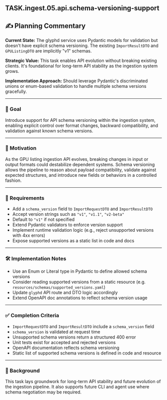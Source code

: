 

## TASK.ingest.05.api.schema-versioning-support

## ✍️ Planning Commentary

**Current State:** The glyphd service uses Pydantic models for validation but doesn't have explicit schema versioning. The existing `ImportResultDTO` and `GPUListingDTO` are implicitly "v1" schemas.

**Strategic Value:** This task enables API evolution without breaking existing clients. It's foundational for long-term API stability as the ingestion system grows.

**Implementation Approach:** Should leverage Pydantic's discriminated unions or enum-based validation to handle multiple schema versions gracefully.

---

### 🎯 Goal

Introduce support for API schema versioning within the ingestion system, enabling explicit control over format changes, backward compatibility, and validation against known schema versions.

---

### 🧩 Motivation

As the GPU listing ingestion API evolves, breaking changes in input or output formats could destabilize dependent systems. Schema versioning allows the pipeline to reason about payload compatibility, validate against expected structures, and introduce new fields or behaviors in a controlled fashion.

---

### 📐 Requirements

- Add a `schema_version` field to `ImportRequestDTO` and `ImportResultDTO`
- Accept version strings such as `"v1"`, `"v1.1"`, `"v2-beta"`
- Default to `"v1"` if not specified
- Extend Pydantic validators to enforce version support
- Implement runtime validation logic (e.g., reject unsupported versions with 4xx errors)
- Expose supported versions as a static list in code and docs

---

### 🛠 Implementation Notes

- Use an Enum or Literal type in Pydantic to define allowed schema versions
- Consider reading supported versions from a static resource (e.g. `resources/schemas/supported_versions.yaml`)
- Update `glyphd` API route and DTO logic accordingly
- Extend OpenAPI doc annotations to reflect schema version usage

---

### ✅ Completion Criteria

- `ImportRequestDTO` and `ImportResultDTO` include a `schema_version` field
- `schema_version` is validated at request time
- Unsupported schema versions return a structured 400 error
- Unit tests exist for accepted and rejected versions
- OpenAPI documentation reflects schema versioning
- Static list of supported schema versions is defined in code and resource

---

### 🧠 Background

This task lays groundwork for long-term API stability and future evolution of the ingestion pipeline. It also supports future CLI and agent use where schema negotiation may be required.